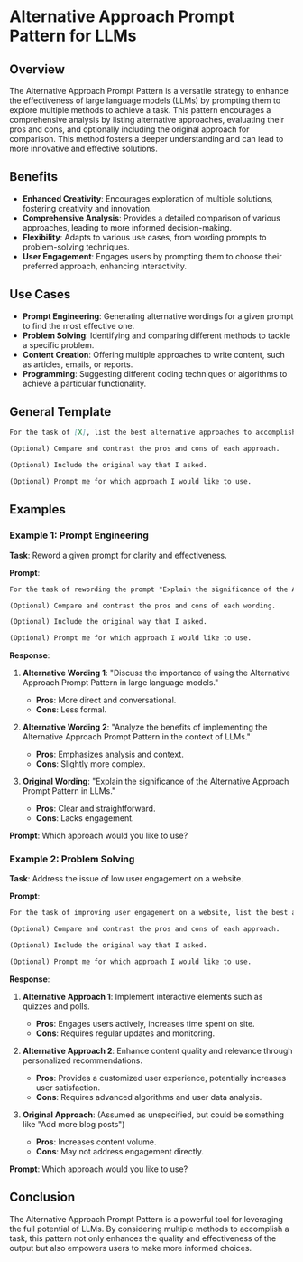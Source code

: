 # Alternative Approach Prompt Pattern for LLMs

## Overview

The Alternative Approach Prompt Pattern is a versatile strategy to enhance the effectiveness of large language models (LLMs) by prompting them to explore multiple methods to achieve a task. This pattern encourages a comprehensive analysis by listing alternative approaches, evaluating their pros and cons, and optionally including the original approach for comparison. This method fosters a deeper understanding and can lead to more innovative and effective solutions.

## Benefits

- **Enhanced Creativity**: Encourages exploration of multiple solutions, fostering creativity and innovation.
- **Comprehensive Analysis**: Provides a detailed comparison of various approaches, leading to more informed decision-making.
- **Flexibility**: Adapts to various use cases, from wording prompts to problem-solving techniques.
- **User Engagement**: Engages users by prompting them to choose their preferred approach, enhancing interactivity.

## Use Cases

- **Prompt Engineering**: Generating alternative wordings for a given prompt to find the most effective one.
- **Problem Solving**: Identifying and comparing different methods to tackle a specific problem.
- **Content Creation**: Offering multiple approaches to write content, such as articles, emails, or reports.
- **Programming**: Suggesting different coding techniques or algorithms to achieve a particular functionality.

## General Template

```markdown
For the task of [X], list the best alternative approaches to accomplish it.

(Optional) Compare and contrast the pros and cons of each approach.

(Optional) Include the original way that I asked.

(Optional) Prompt me for which approach I would like to use.
```

## Examples

### Example 1: Prompt Engineering

**Task**: Reword a given prompt for clarity and effectiveness.

**Prompt**:
```markdown
For the task of rewording the prompt "Explain the significance of the Alternative Approach Prompt Pattern in LLMs", list the best alternative wordings.

(Optional) Compare and contrast the pros and cons of each wording.

(Optional) Include the original way that I asked.

(Optional) Prompt me for which approach I would like to use.
```

**Response**:
1. **Alternative Wording 1**: "Discuss the importance of using the Alternative Approach Prompt Pattern in large language models."
   - **Pros**: More direct and conversational.
   - **Cons**: Less formal.

2. **Alternative Wording 2**: "Analyze the benefits of implementing the Alternative Approach Prompt Pattern in the context of LLMs."
   - **Pros**: Emphasizes analysis and context.
   - **Cons**: Slightly more complex.

3. **Original Wording**: "Explain the significance of the Alternative Approach Prompt Pattern in LLMs."
   - **Pros**: Clear and straightforward.
   - **Cons**: Lacks engagement.

**Prompt**: Which approach would you like to use?

### Example 2: Problem Solving

**Task**: Address the issue of low user engagement on a website.

**Prompt**:
```markdown
For the task of improving user engagement on a website, list the best alternative approaches to accomplish it.

(Optional) Compare and contrast the pros and cons of each approach.

(Optional) Include the original way that I asked.

(Optional) Prompt me for which approach I would like to use.
```

**Response**:
1. **Alternative Approach 1**: Implement interactive elements such as quizzes and polls.
   - **Pros**: Engages users actively, increases time spent on site.
   - **Cons**: Requires regular updates and monitoring.

2. **Alternative Approach 2**: Enhance content quality and relevance through personalized recommendations.
   - **Pros**: Provides a customized user experience, potentially increases user satisfaction.
   - **Cons**: Requires advanced algorithms and user data analysis.

3. **Original Approach**: (Assumed as unspecified, but could be something like "Add more blog posts")
   - **Pros**: Increases content volume.
   - **Cons**: May not address engagement directly.

**Prompt**: Which approach would you like to use?

## Conclusion

The Alternative Approach Prompt Pattern is a powerful tool for leveraging the full potential of LLMs. By considering multiple methods to accomplish a task, this pattern not only enhances the quality and effectiveness of the output but also empowers users to make more informed choices.